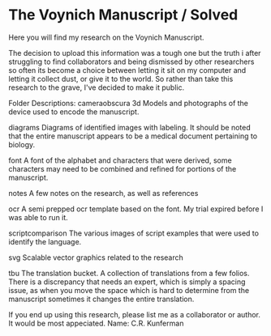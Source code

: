 # The Voynich Manuscript / Solved

Here you will find my research on the Voynich Manuscript.

The decision to upload this information was a tough one but the truth i after struggling to find collaborators and being dismissed by other researchers so often its become a choice between letting it sit on my computer and letting it collect dust, or give it to the world. So rather than take this research to the grave, I've decided to make it public.

Folder Descriptions:
cameraobscura
3d Models and photographs of the device used to encode the manuscript.

diagrams
Diagrams of identified images with labeling. It should be noted that the entire manuscript appears to be a medical document pertaining to biology.

font
A font of the alphabet and characters that were derived, some characters may need to be combined and refined for portions of the manuscript.

notes
A few notes on the research, as well as references

ocr
A semi prepped ocr template based on the font. My trial expired before I was able to run it.

scriptcomparison
The various images of script examples that were used to identify the language.

svg
Scalable vector graphics related to the research

tbu
The translation bucket. A collection of translations from a few folios. There is a discrepancy that needs an expert, which is simply a spacing issue, as when you move the space which is hard to determine from the manuscript sometimes it changes the entire translation.

If you end up using this research, please list me as a collaborator or author. It would be most appeciated. Name: C.R. Kunferman
